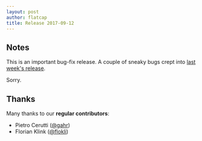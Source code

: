 ```yaml
---
layout: post
author: flatcap
title: Release 2017-09-12
---
```


## Notes

This is an important bug-fix release.
A couple of sneaky bugs crept into [last week's release](https://github.com/neomutt/neomutt/releases/tag/neomutt-20170907).

Sorry.

## Thanks

Many thanks to our **regular contributors**:

- Pietro Cerutti ([@gahr](https://github.com/gahr))
- Florian Klink ([@flokli](https://github.com/flokli))

